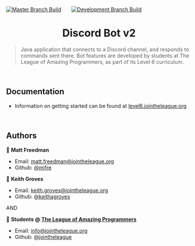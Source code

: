 <br />

[![Master Branch Build](https://github.com/LEAGUE-Level6/DiscordBot_v2/actions/workflows/MasterBranchBuild.yml/badge.svg)](https://github.com/LEAGUE-Level6/DiscordBot_v2/actions/workflows/MasterBranchBuild.yml) 
&nbsp;&nbsp;&nbsp;&nbsp;&nbsp;&nbsp;[![Development Branch Build](https://github.com/LEAGUE-Level6/DiscordBot_v2/actions/workflows/DevelopmentBranchBuild.yml/badge.svg)](https://github.com/LEAGUE-Level6/DiscordBot_v2/actions/workflows/DevelopmentBranchBuild.yml)

<h1 style="text-align:center">Discord Bot v2</h1>

> Java application that connects to a Discord channel, and responds to commands sent there.
>  Bot features are developed by students at The League of Amazing Programmers, as part of its Level 6 curriculum.

<br />

## Documentation

- Information on getting started can be found at [level6.jointheleague.org](https://level6.jointheleague.org)

<br />

## Authors

👤 **Matt Freedman**
- Email: [matt.freedman@jointheleague.org](mailto:matt.freedman@jointheleague.org)
- Github: [@mjfre](https://github.com/mjfre)

👤 **Keith Groves**
- Email: [keith.groves@jointheleague.org](mailto:keith.groves@jointheleague.org)
- Github: [@keithagroves](https://github.com/keithagroves)

AND 

👥 **Students @ [The League of Amazing Programmers](https://www.jointheleague.org)**
- Email: [info@jointheleague.org](mailto:info@jointheleague.org)
- Github: [@jointheleague](https://github.com/jointheleague)
